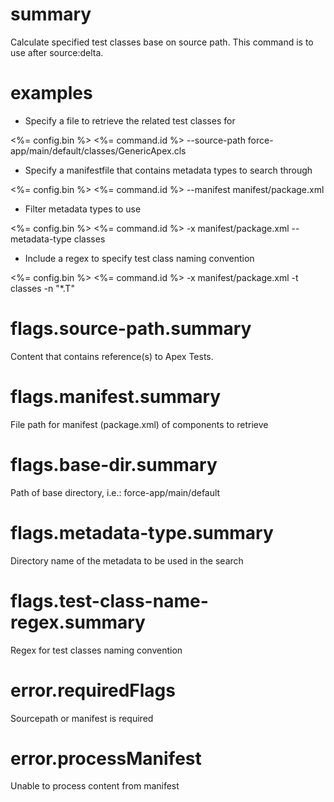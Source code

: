 # summary

Calculate specified test classes base on source path. This command is to use after source:delta.

# examples

- Specify a file to retrieve the related test classes for

<%= config.bin %> <%= command.id %> --source-path force-app/main/default/classes/GenericApex.cls

- Specify a manifestfile that contains metadata types to search through

<%= config.bin %> <%= command.id %> --manifest manifest/package.xml

- Filter metadata types to use

<%= config.bin %> <%= command.id %> -x manifest/package.xml --metadata-type classes

- Include a regex to specify test class naming convention

<%= config.bin %> <%= command.id %> -x manifest/package.xml -t classes -n "\*.T"

# flags.source-path.summary

Content that contains reference(s) to Apex Tests.

# flags.manifest.summary

File path for manifest (package.xml) of components to retrieve

# flags.base-dir.summary

Path of base directory, i.e.: force-app/main/default

# flags.metadata-type.summary

Directory name of the metadata to be used in the search

# flags.test-class-name-regex.summary

Regex for test classes naming convention

# error.requiredFlags

Sourcepath or manifest is required

# error.processManifest

Unable to process content from manifest

